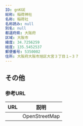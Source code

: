 ```yaml
---
ID: gnKGE
総称: 稲荷神社
名称: 稲荷社
名称読み: null
別名: null
都道府県: 大阪府
区域: 大阪市
緯度: 34.7256259
経度: 135.5452537
郵便番号: 5350002
住所: 大阪府大阪市旭区大宮３丁目１−３７
---
```


## その他

### 参考URL

| URL | 説明          |
| --- | ------------- |
|     | OpenStreetMap |

